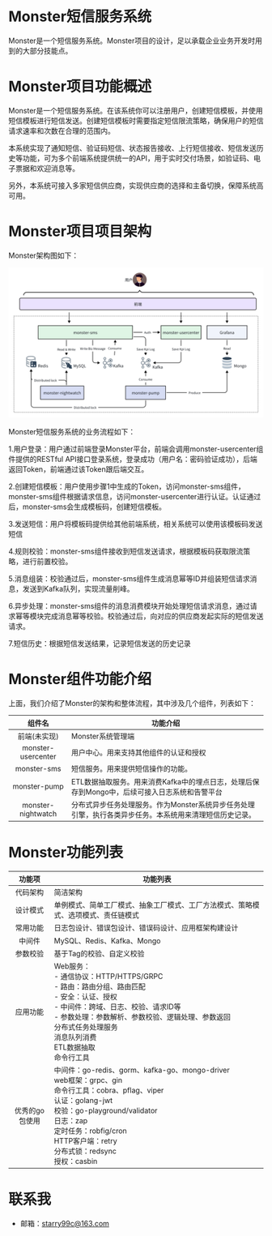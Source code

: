 # Monster短信服务系统
Monster是一个短信服务系统。Monster项目的设计，足以承载企业业务开发时用到的大部分技能点。



# Monster项目功能概述
Monster是一个短信服务系统。在该系统你可以注册用户，创建短信模板，并使用短信模板进行短信发送。创建短信模板时需要指定短信限流策略，确保用户的短信请求速率和次数在合理的范围内。

本系统实现了通知短信、验证码短信、状态报告接收、上行短信接收、短信发送历史等功能，可为多个前端系统提供统一的API，用于实时交付场景，如验证码、电子票据和欢迎消息等。

另外，本系统可接入多家短信供应商，实现供应商的选择和主备切换，保障系统高可用。

# Monster项目项目架构
Monster架构图如下：

![high_level.png](docs/high_level.png)

Monster短信服务系统的业务流程如下：

1.用户登录：用户通过前端登录Monster平台，前端会调用monster-usercenter组件提供的RESTful API接口登录系统，登录成功（用户名：密码验证成功），后端返回Token，前端通过该Token跟后端交互。

2.创建短信模板：用户使用步骤1中生成的Token，访问monster-sms组件，monster-sms组件根据请求信息，访问monster-usercenter进行认证。认证通过后，monster-sms会生成模板码，创建短信模板。

3.发送短信：用户将模板码提供给其他前端系统，相关系统可以使用该模板码发送短信

4.规则校验：monster-sms组件接收到短信发送请求，根据模板码获取限流策略，进行前置校验。

5.消息组装：校验通过后，monster-sms组件生成消息幂等ID并组装短信请求消息，发送到Kafka队列，实现流量削峰。

6.异步处理：monster-sms组件的消息消费模块开始处理短信请求消息，通过请求幂等模块完成消息幂等校验。校验通过后，向对应的供应商发起实际的短信发送请求。

7.短信历史：根据短信发送结果，记录短信发送的历史记录





# Monster组件功能介绍
上面，我们介绍了Monster的架构和整体流程，其中涉及几个组件，列表如下：

| **组件名** | **功能介绍** |
| :---: | --- |
| 前端(未实现) | Monster系统管理端 |
| monster-usercenter | 用户中心。用来支持其他组件的认证和授权 |
| monster-sms | 短信服务。用来提供短信操作的功能。 |
| monster-pump | ETL数据抽取服务。用来消费Kafka中的埋点日志，处理后保存到Mongo中，后续可接入日志系统和告警平台 |
| monster-nightwatch | 分布式异步任务处理服务。作为Monster系统异步任务处理引擎，执行各类异步任务。本系统用来清理短信历史记录。 |


# Monster功能列表
| **功能项** | **功能列表**                                                                                                                                                                                                                 |
| :---: |--------------------------------------------------------------------------------------------------------------------------------------------------------------------------------------------------------------------------|
| 代码架构 | 简洁架构                                                                                                                                                                                                                     |
| 设计模式 | 单例模式、简单工厂模式、抽象工厂模式、工厂方法模式、策略模式、选项模式、责任链模式                                                                                                                                                                                |
| 常用功能 | 日志包设计、错误包设计、错误码设计、应用框架构建设计                                                                                                                                                                                               |
| 中间件 | MySQL、Redis、Kafka、Mongo                                                                                                                                                                                                  |
| 参数校验 | 基于Tag的校验、自定义校验                                                                                                                                                                                                           |
| 应用功能 | Web服务：<br/>- 通信协议：HTTP/HTTPS/GRPC<br/>- 路由：路由分组、路由匹配<br/>- 安全：认证、授权<br/>- 中间件：跨域、日志、校验、请求ID等<br/>- 参数处理：参数解析、参数校验、逻辑处理、参数返回<br/>分布式任务处理服务<br/>消息队列消费<br/>ETL数据抽取<br/>命令行工具                                              |
| 优秀的go包使用 | 中间件：go-redis、gorm、kafka-go、mongo-driver<br/>web框架：grpc、gin<br/>命令行工具：cobra、pflag、viper<br/>认证：golang-jwt<br/>校验：go-playground/validator<br/>日志：zap<br/>定时任务：robfig/cron<br/>HTTP客户端：retry<br/>分布式锁：redsync<br/>授权：casbin |


# 联系我
- 邮箱：starry99c@163.com








